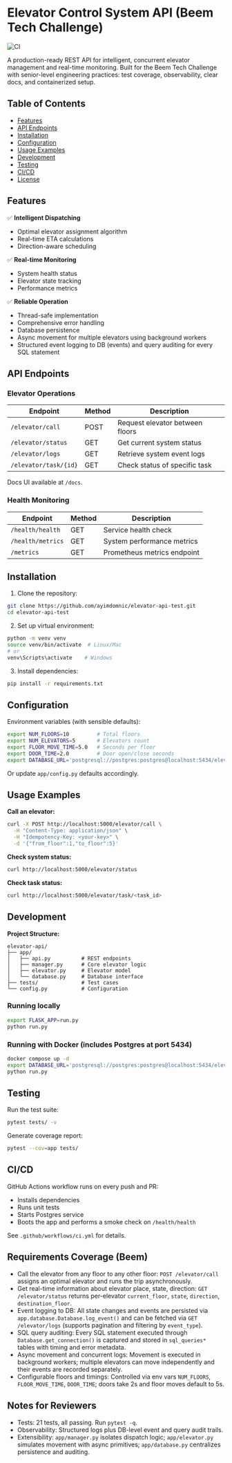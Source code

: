 # Elevator Control System API (Beem Tech Challenge)

![CI](https://github.com/ayimdomnic/elevator-api-test/actions/workflows/ci.yml/badge.svg)

A production-ready REST API for intelligent, concurrent elevator management and real-time monitoring. Built for the Beem Tech Challenge with senior-level engineering practices: test coverage, observability, clear docs, and containerized setup.

## Table of Contents
- [Features](#features)
- [API Endpoints](#api-endpoints)
- [Installation](#installation)
- [Configuration](#configuration)
- [Usage Examples](#usage-examples)
- [Development](#development)
- [Testing](#testing)
- [CI/CD](#cicd)
- [License](#license)

## Features

✅ **Intelligent Dispatching**
- Optimal elevator assignment algorithm
- Real-time ETA calculations
- Direction-aware scheduling

✅ **Real-time Monitoring**
- System health status
- Elevator state tracking
- Performance metrics

✅ **Reliable Operation**
- Thread-safe implementation
- Comprehensive error handling
- Database persistence
- Async movement for multiple elevators using background workers
- Structured event logging to DB (events) and query auditing for every SQL statement

## API Endpoints

### Elevator Operations
| Endpoint              | Method | Description                          |
|-----------------------|--------|--------------------------------------|
| `/elevator/call`      | POST   | Request elevator between floors      |
| `/elevator/status`    | GET    | Get current system status            |
| `/elevator/logs`      | GET    | Retrieve system event logs           |
| `/elevator/task/{id}` | GET    | Check status of specific task        |

Docs UI available at `/docs`.

### Health Monitoring
| Endpoint            | Method | Description                |
|---------------------|--------|----------------------------|
| `/health/health`    | GET    | Service health check       |
| `/health/metrics`   | GET    | System performance metrics |
| `/metrics`          | GET    | Prometheus metrics endpoint |

## Installation

1. Clone the repository:
```bash
git clone https://github.com/ayimdomnic/elevator-api-test.git
cd elevator-api-test
```

2. Set up virtual environment:
```bash
python -m venv venv
source venv/bin/activate  # Linux/Mac
# or
venv\Scripts\activate    # Windows
```

3. Install dependencies:
```bash
pip install -r requirements.txt
```

## Configuration

Environment variables (with sensible defaults):

```bash
export NUM_FLOORS=10         # Total floors
export NUM_ELEVATORS=5       # Elevators count
export FLOOR_MOVE_TIME=5.0   # Seconds per floor
export DOOR_TIME=2.0         # Door open/close seconds
export DATABASE_URL='postgresql://postgres:postgres@localhost:5434/elevator_api'
```

Or update `app/config.py` defaults accordingly.

## Usage Examples

**Call an elevator:**
```bash
curl -X POST http://localhost:5000/elevator/call \
  -H "Content-Type: application/json" \
  -H "Idempotency-Key: <your-key>" \
  -d '{"from_floor":1,"to_floor":5}'
```

**Check system status:**
```bash
curl http://localhost:5000/elevator/status
```

**Check task status:**
```bash
curl http://localhost:5000/elevator/task/<task_id>
```

## Development

**Project Structure:**
```
elevator-api/
├── app/
│   ├── api.py          # REST endpoints
│   ├── manager.py      # Core elevator logic
│   ├── elevator.py     # Elevator model
│   └── database.py     # Database interface
├── tests/              # Test cases
└── config.py           # Configuration
```

### Running locally

```bash
export FLASK_APP=run.py
python run.py
```

### Running with Docker (includes Postgres at port 5434)

```bash
docker compose up -d
export DATABASE_URL='postgresql://postgres:postgres@localhost:5434/elevator_api'
python run.py
```

## Testing

Run the test suite:
```bash
pytest tests/ -v
```

Generate coverage report:
```bash
pytest --cov=app tests/
```

## CI/CD

GitHub Actions workflow runs on every push and PR:
- Installs dependencies
- Runs unit tests
- Starts Postgres service
- Boots the app and performs a smoke check on `/health/health`

See `.github/workflows/ci.yml` for details.

## Requirements Coverage (Beem)

- Call the elevator from any floor to any other floor: `POST /elevator/call` assigns an optimal elevator and runs the trip asynchronously.
- Get real-time information about elevator place, state, direction: `GET /elevator/status` returns per-elevator `current_floor`, `state`, `direction`, `destination_floor`.
- Event logging to DB: All state changes and events are persisted via `app.database.Database.log_event()` and can be fetched via `GET /elevator/logs` (supports pagination and filtering by `event_type`).
- SQL query auditing: Every SQL statement executed through `Database.get_connection()` is captured and stored in `sql_queries*` tables with timing and error metadata.
- Async movement and concurrent logs: Movement is executed in background workers; multiple elevators can move independently and their events are recorded separately.
- Configurable floors and timings: Controlled via env vars `NUM_FLOORS`, `FLOOR_MOVE_TIME`, `DOOR_TIME`; doors take 2s and floor moves default to 5s.

## Notes for Reviewers

- Tests: 21 tests, all passing. Run `pytest -q`.
- Observability: Structured logs plus DB-level event and query audit trails.
- Extensibility: `app/manager.py` isolates dispatch logic; `app/elevator.py` simulates movement with async primitives; `app/database.py` centralizes persistence and auditing.
